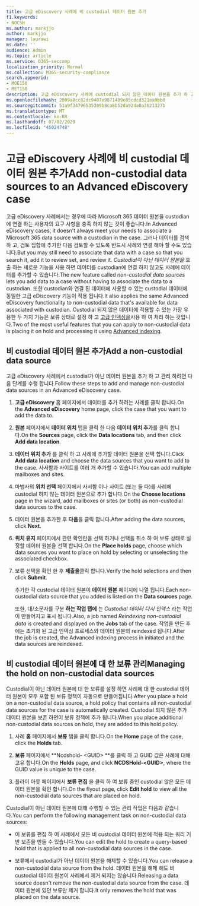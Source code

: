```yaml
---
title: 고급 eDiscovery 사례에 비 custodial 데이터 원본 추가
f1.keywords:
- NOCSH
ms.author: markjjo
author: markjjo
manager: laurawi
ms.date: ''
audience: Admin
ms.topic: article
ms.service: O365-seccomp
localization_priority: Normal
ms.collection: M365-security-compliance
search.appverid:
- MOE150
- MET150
description: 고급 eDiscovery 사례에 custodial 되지 않은 데이터 원본을 추가 하 고 데이터 원본을 유지할 수 있습니다. Custodial이 아닌 데이터 원본은 reindexed 이므로 부분적으로 인덱싱된 콘텐츠가 완전히 검색 가능 하도록 다시 처리 됩니다.
ms.openlocfilehash: 2009a8cc82dc9407e9871409e85cdcd321ea9bb0
ms.sourcegitcommit: 51a9f34796535309b8ca8b52da92da0a3621327b
ms.translationtype: MT
ms.contentlocale: ko-KR
ms.lasthandoff: 07/02/2020
ms.locfileid: "45024748"
---
```

# <a name="add-non-custodial-data-sources-to-an-advanced-ediscovery-case"></a><span data-ttu-id="6a84b-104">고급 eDiscovery 사례에 비 custodial 데이터 원본 추가</span><span class="sxs-lookup"><span data-stu-id="6a84b-104">Add non-custodial data sources to an Advanced eDiscovery case</span></span>

<span data-ttu-id="6a84b-105">고급 eDiscovery 사례에서는 경우에 따라 Microsoft 365 데이터 원본을 custodian에 연결 하는 사용자의 요구 사항을 충족 하지 않는 것이 좋습니다.</span><span class="sxs-lookup"><span data-stu-id="6a84b-105">In Advanced eDiscovery cases, it doesn't always meet your needs to associate a Microsoft 365 data source with a custodian in the case.</span></span> <span data-ttu-id="6a84b-106">그러나 데이터를 검색 하 고, 검토 집합에 추가한 다음 검토할 수 있도록 반드시 사례와 연결 해야 할 수도 있습니다.</span><span class="sxs-lookup"><span data-stu-id="6a84b-106">But you may still need to associate that data with a case so that you search it, add it to review set, and review it.</span></span> <span data-ttu-id="6a84b-107">*Custodial이 아닌 데이터 원본을* 호출 하는 새로운 기능을 사용 하면 데이터를 custodian에 연결 하지 않고도 사례에 데이터를 추가할 수 있습니다.</span><span class="sxs-lookup"><span data-stu-id="6a84b-107">The new feature called *non-custodial data sources* lets you add data to a case without having to associate the data to a custodian.</span></span> <span data-ttu-id="6a84b-108">또한 custodian와 연결 된 데이터에 사용할 수 있는 custodial 데이터에 동일한 고급 eDiscovery 기능이 적용 됩니다.</span><span class="sxs-lookup"><span data-stu-id="6a84b-108">It also applies the same Advanced eDiscovery functionality to non-custodial data that's available for data associated with custodian.</span></span> <span data-ttu-id="6a84b-109">Custodial 되지 않은 데이터에 적용할 수 있는 가장 유용한 두 가지 기능은 보류 상태로 설정 하 고 [고급 인덱싱을](indexing-custodian-data.md)사용 하 여 처리 하는 것입니다.</span><span class="sxs-lookup"><span data-stu-id="6a84b-109">Two of the most useful features that you can apply to non-custodial data is placing it on hold and processing it using [Advanced indexing](indexing-custodian-data.md).</span></span>

## <a name="add-a-non-custodial-data-source"></a><span data-ttu-id="6a84b-110">비 custodial 데이터 원본 추가</span><span class="sxs-lookup"><span data-stu-id="6a84b-110">Add a non-custodial data source</span></span>

<span data-ttu-id="6a84b-111">고급 eDiscovery 사례에서 custodial가 아닌 데이터 원본을 추가 하 고 관리 하려면 다음 단계를 수행 합니다.</span><span class="sxs-lookup"><span data-stu-id="6a84b-111">Follow these steps to add and manage non-custodial data sources in an Advanced eDiscovery case.</span></span>

1. <span data-ttu-id="6a84b-112">**고급 eDiscovery** 홈 페이지에서 데이터를 추가 하려는 사례를 클릭 합니다.</span><span class="sxs-lookup"><span data-stu-id="6a84b-112">On the **Advanced eDiscovery** home page, click the case that you want to add the data to.</span></span>

2. <span data-ttu-id="6a84b-113">**원본** 페이지에서 **데이터 위치** 탭을 클릭 한 다음 **데이터 위치 추가**를 클릭 합니다.</span><span class="sxs-lookup"><span data-stu-id="6a84b-113">On the **Sources** page, click the **Data locations** tab, and then click **Add data location**.</span></span>

3. <span data-ttu-id="6a84b-114">**데이터 위치 추가** 를 클릭 하 고 사례에 추가할 데이터 원본을 선택 합니다.</span><span class="sxs-lookup"><span data-stu-id="6a84b-114">Click **Add data location** and choose the data sources that you want to add to the case.</span></span> <span data-ttu-id="6a84b-115">사서함과 사이트를 여러 개 추가할 수 있습니다.</span><span class="sxs-lookup"><span data-stu-id="6a84b-115">You can add multiple mailboxes and sites.</span></span>

4. <span data-ttu-id="6a84b-116">마법사의 **위치 선택** 페이지에서 사서함 이나 사이트 (또는 둘 다)를 사례에 custodial 하지 않는 데이터 원본으로 추가 합니다.</span><span class="sxs-lookup"><span data-stu-id="6a84b-116">On the **Choose locations** page in the wizard, add mailboxes or sites (or both) as non-custodial data sources to the case.</span></span>

5. <span data-ttu-id="6a84b-117">데이터 원본을 추가한 후 **다음**을 클릭 합니다.</span><span class="sxs-lookup"><span data-stu-id="6a84b-117">After adding the data sources, click **Next**.</span></span>

6. <span data-ttu-id="6a84b-118">**위치 유지** 페이지에서 관련 확인란을 선택 하거나 선택을 취소 하 여 보류 상태로 설정할 데이터 원본을 선택 합니다.</span><span class="sxs-lookup"><span data-stu-id="6a84b-118">On the **Place holds** page, choose which data sources you want to place on hold by selecting or unselecting the associated checkbox.</span></span>

7. <span data-ttu-id="6a84b-119">보류 선택을 확인 한 후 **제출을**클릭 합니다.</span><span class="sxs-lookup"><span data-stu-id="6a84b-119">Verify the hold selections and then click **Submit**.</span></span>

   <span data-ttu-id="6a84b-120">추가한 각 custodial 데이터 원본이 **데이터 원본** 페이지에 나열 됩니다.</span><span class="sxs-lookup"><span data-stu-id="6a84b-120">Each non-custodial data source that you added is listed on the **Data sources** page.</span></span>

   <span data-ttu-id="6a84b-121">또한, 대/소문자를 구분 **하는 작업 탭에** 는 *Custodial 데이터 다시 인덱스* 라는 작업이 만들어지고 표시 됩니다.</span><span class="sxs-lookup"><span data-stu-id="6a84b-121">Also, a job named *Reindexing non-custodial data* is created and displayed on the **Jobs** tab of the case.</span></span> <span data-ttu-id="6a84b-122">작업을 만든 후에는 초기화 된 고급 인덱싱 프로세스와 데이터 원본의 reindexed 됩니다.</span><span class="sxs-lookup"><span data-stu-id="6a84b-122">After the job is created, the Advanced indexing process in initiated and the data sources are reindexed.</span></span>

## <a name="managing-the-hold-on-non-custodial-data-sources"></a><span data-ttu-id="6a84b-123">비 custodial 데이터 원본에 대 한 보류 관리</span><span class="sxs-lookup"><span data-stu-id="6a84b-123">Managing the hold on non-custodial data sources</span></span>

<span data-ttu-id="6a84b-124">Custodial이 아닌 데이터 원본에 대 한 보류를 설정 하면 사례에 대 한 custodial 데이터 원본이 모두 포함 된 보류 정책이 자동으로 만들어집니다.</span><span class="sxs-lookup"><span data-stu-id="6a84b-124">After you place a hold on a non-custodial data source, a hold policy that contains all non-custodial data sources for the case is automatically created.</span></span> <span data-ttu-id="6a84b-125">Custodial 되지 않은 추가 데이터 원본을 보존 하면이 보류 정책에 추가 됩니다.</span><span class="sxs-lookup"><span data-stu-id="6a84b-125">When you place additional non-custodial data sources on hold, they are added to this hold policy.</span></span>

1. <span data-ttu-id="6a84b-126">사례 **홈** 페이지에서 **보류** 탭을 클릭 합니다.</span><span class="sxs-lookup"><span data-stu-id="6a84b-126">On the **Home** page of the case, click the **Holds** tab.</span></span>

2. <span data-ttu-id="6a84b-127">**보류** 페이지에서 \*\*Ncdshold- \<GUID\> \*\*를 클릭 하 고 GUID 값은 사례에 대해 고유 합니다.</span><span class="sxs-lookup"><span data-stu-id="6a84b-127">On the **Holds** page, and click **NCDSHold-\<GUID\>**, where the GUID value is unique to the case.</span></span>

3. <span data-ttu-id="6a84b-128">플라이 아웃 페이지에서 **보류 편집** 을 클릭 하 여 보류 중인 custodial 않은 모든 데이터 원본을 확인 합니다.</span><span class="sxs-lookup"><span data-stu-id="6a84b-128">On the flyout page, click **Edit hold** to view all the non-custodial data sources that are placed on hold.</span></span>

<span data-ttu-id="6a84b-129">Custodial이 아닌 데이터 원본에 대해 수행할 수 있는 관리 작업은 다음과 같습니다.</span><span class="sxs-lookup"><span data-stu-id="6a84b-129">You can perform the following management task on non-custodial data sources:</span></span>

- <span data-ttu-id="6a84b-130">이 보류를 편집 하 여 사례에서 모든 비 custodial 데이터 원본에 적용 되는 쿼리 기반 보존을 만들 수 있습니다.</span><span class="sxs-lookup"><span data-stu-id="6a84b-130">You can edit the hold to create a query-based hold that is applied to all non-custodial data sources in the case.</span></span>

- <span data-ttu-id="6a84b-131">보류에서 custodial가 아닌 데이터 원본을 해제할 수 있습니다.</span><span class="sxs-lookup"><span data-stu-id="6a84b-131">You can release a non-custodial data source from the hold.</span></span> <span data-ttu-id="6a84b-132">데이터 원본을 해제 해도 비 custodial 데이터 원본이 사례에서 제거 되지는 않습니다.</span><span class="sxs-lookup"><span data-stu-id="6a84b-132">Releasing a data source doesn't remove the non-custodial data source from the case.</span></span> <span data-ttu-id="6a84b-133">데이터 원본에 있던 보류만 제거 합니다.</span><span class="sxs-lookup"><span data-stu-id="6a84b-133">It only removes the hold that was placed on the data source.</span></span>
